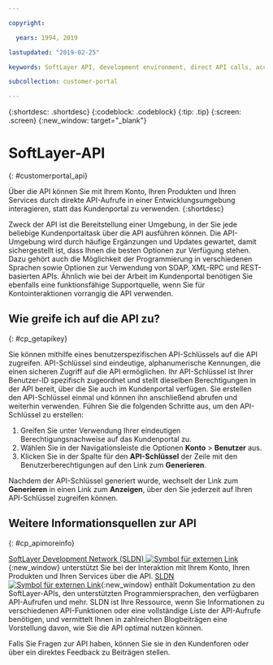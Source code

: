 ```yaml
---

copyright:

  years: 1994, 2019

lastupdated: "2019-02-25"

keywords: SoftLayer API, development environment, direct API calls, access API, 

subcollection: customer-portal

---
```


{:shortdesc: .shortdesc}
{:codeblock: .codeblock}
{:tip: .tip}
{:screen: .screen}
{:new_window: target="_blank"}


# SoftLayer-API
{: #customerportal_api}

Über die API können Sie mit Ihrem Konto, Ihren Produkten und Ihren Services durch direkte API-Aufrufe in einer Entwicklungsumgebung interagieren, statt das Kundenportal zu verwenden.
{:shortdesc}

Zweck der API ist die Bereitstellung einer Umgebung, in der Sie jede beliebige Kundenportaltask über die API ausführen können. Die API-Umgebung wird durch häufige Ergänzungen und Updates gewartet, damit sichergestellt ist, dass Ihnen die besten Optionen zur Verfügung stehen. Dazu gehört auch die Möglichkeit der Programmierung in verschiedenen Sprachen sowie Optionen zur Verwendung von SOAP, XML-RPC und REST-basierten APIs. Ähnlich wie bei der Arbeit im Kundenportal benötigen Sie ebenfalls eine funktionsfähige Supportquelle, wenn Sie für Kontointeraktionen vorrangig die API verwenden.

## Wie greife ich auf die API zu?
{: #cp_getapikey}

Sie können mithilfe eines benutzerspezifischen API-Schlüssels auf die API zugreifen. API-Schlüssel sind eindeutige, alphanumerische Kennungen, die einen sicheren Zugriff auf die API ermöglichen. Ihr API-Schlüssel ist Ihrer Benutzer-ID spezifisch zugeordnet und stellt dieselben Berechtigungen in der API bereit, über die Sie auch im Kundenportal verfügen. Sie erstellen den API-Schlüssel einmal und können ihn anschließend abrufen und weiterhin verwenden. Führen Sie die folgenden Schritte aus, um den API-Schlüssel zu erstellen:

1. Greifen Sie unter Verwendung Ihrer eindeutigen Berechtigungsnachweise auf das Kundenportal zu.
2. Wählen Sie in der Navigationsleiste die Optionen **Konto** > **Benutzer** aus.
3. Klicken Sie in der Spalte für den **API-Schlüssel** der Zeile mit den Benutzerberechtigungen auf den Link zum **Generieren**.

Nachdem der API-Schlüssel generiert wurde, wechselt der Link zum **Generieren** in einen Link zum **Anzeigen**, über den Sie jederzeit auf Ihren API-Schlüssel zugreifen können.

## Weitere Informationsquellen zur API
{: #cp_apimoreinfo}

[SoftLayer Development Network (SLDN) ![Symbol für externen Link](../icons/launch-glyph.svg)](http://sldn.softlayer.com/){:new_window} unterstützt Sie bei der Interaktion mit Ihrem Konto, Ihren Produkten und Ihren Services über die API. [SLDN ![Symbol für externen Link](../icons/launch-glyph.svg)](http://sldn.softlayer.com/){:new_window} enthält Dokumentation zu den SoftLayer-APIs, den unterstützten Programmiersprachen, den verfügbaren API-Aufrufen und mehr. SLDN ist Ihre Ressource, wenn Sie Informationen zu verschiedenen API-Funktionen oder eine vollständige Liste der API-Aufrufe benötigen, und vermittelt Ihnen in zahlreichen Blogbeiträgen eine Vorstellung davon, wie Sie die API optimal nutzen können.


Falls Sie Fragen zur API haben, können Sie sie in den Kundenforen oder über ein direktes Feedback zu Beiträgen stellen.
